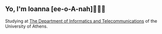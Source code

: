 ## Yo, I'm Ioanna [ee-o-A-nah]👋🏻😏

Studying at <a href="https://www.di.uoa.gr/en" target="_blank">The Department of Informatics and Telecommunications</a> of the University of Athens.</br>
